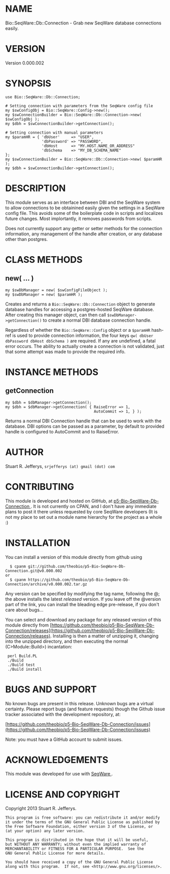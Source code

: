 # NAME

Bio::SeqWare::Db::Connection - Grab new SeqWare database connections easily.

# VERSION

Version 0.000.002

# SYNOPSIS

    use Bio::SeqWare::Db::Connection;

    # Setting connection with parameters from the SeqWare config file
    my $swConfigObj = Bio::SeqWare::Config->new();
    my $swConnectionBuilder = Bio::SeqWare::Db::Connection->new( $swConfigObj );
    my $dbh = $swConnectionBuilder->getConnection();

    # Setting connection with manual parameters
    my $paramHR = { 'dbUser'     => "USER",
                    'dbPassword' => "PASSWORD",
                    'dbHost      => "MY.HOST.NAME_OR_ADDRESS"
                    'dbSchema    => "MY_DB_SCHEMA_NAME"
    };
    my $swConnectionBuilder = Bio::SeqWare::Db::Connection->new( $paramHR );
    my $dbh = $swConnectionBuilder->getConnection();

# DESCRIPTION

This module serves as an interface between DBI and the SeqWare system to allow
connections to be obtainined easily given the settings in a SeqWare
config file. This avoids some of the boilerplate code in scripts and localizes
future changes. Most implortantly, it removes passwords from scripts.

Does not currently support any getter or setter
methods for the connection information, any management of the handle after
creation, or any database other than postgres.

# CLASS METHODS

## new( ... )

    my $swDbManager = new( $swConfigFileObject );
    my $swDbManager = new( $paramHR );

Creates and returns a `Bio::SeqWare::Db::Connection` object to generate database
handles for accessing a postgres-hosted SeqWare database. After creating this
manager object, can then call `$swDbManager->getConnection()` to create a normal
DBI database connection handle.

Regardless of whether the `Bio::SeqWare::Config` object or a `$paramHR`
hash-ref is used to provide connection information, the four keys
`qw( dbUser dbPassword dbHost dbSchema )` are required. If any are undefined,
a fatal error occurs. The ability to actually create a connection
is not validated, just that some attempt was made to provide the required info.

# INSTANCE METHODS

## getConnection

    my $dbh = $dbManager->getConnection();
    my $dbh = $dbManager->getConnection( { RaiseError => 1,
                                           AutoCommit => 1, } );

Returns a normal DBI Connection handle that can be used to work with the
database. DBI options can be passed as a parameter, by default to provided
handle is configured to AutoCommit and to RaiseError.

# AUTHOR

Stuart R. Jefferys, `srjefferys (at) gmail (dot) com`

# CONTRIBUTING

This module is developed and hosted on GitHub, at
[p5-Bio-SeqWare-Db-Connection ](http://search.cpan.org/perldoc?https:#/github.com/theobio/p5-Bio-SeqWare-Db-Connection). It
is not currently on CPAN, and I don't have any immediate plans to post it
there unless requested by core SeqWare developers (It is not my place to
set out a module name hierarchy for the project as a whole :)

# INSTALLATION

You can install a version of this module directly from github using

      $ cpanm git://github.com/theobio/p5-Bio-SeqWare-Db-Connection.git@v0.000.002
    or
      $ cpanm https://github.com/theobio/p5-Bio-SeqWare-Db-Connection/archive/v0.000.002.tar.gz

Any version can be specified by modifying the tag name, following the @;
the above installs the latest _released_ version. If you leave off the @version
part of the link, you can install the bleading edge pre-release, if you don't
care about bugs...

You can select and download any package for any released version of this module
directly from [https://github.com/theobio/p5-Bio-SeqWare-Db-Connection/releases](https://github.com/theobio/p5-Bio-SeqWare-Db-Connection/releases).
Installing is then a matter of unzipping it, changing into the unzipped
directory, and then executing the normal (C>Module::Build>) incantation:

     perl Build.PL
     ./Build
     ./Build test
     ./Build install

# BUGS AND SUPPORT

No known bugs are present in this release. Unknown bugs are a virtual
certainty. Please report bugs (and feature requests) though the
Github issue tracker associated with the development repository, at:

[https://github.com/theobio/p5-Bio-SeqWare-Db-Connection/issues](https://github.com/theobio/p5-Bio-SeqWare-Db-Connection/issues)

Note: you must have a GitHub account to submit issues.

# ACKNOWLEDGEMENTS

This module was developed for use with [SegWare ](http://search.cpan.org/perldoc?http:#/seqware.github.io).

# LICENSE AND COPYRIGHT

Copyright 2013 Stuart R. Jefferys.

    This program is free software: you can redistribute it and/or modify
    it under the terms of the GNU General Public License as published by
    the Free Software Foundation, either version 3 of the License, or
    (at your option) any later version.

    This program is distributed in the hope that it will be useful,
    but WITHOUT ANY WARRANTY; without even the implied warranty of
    MERCHANTABILITY or FITNESS FOR A PARTICULAR PURPOSE.  See the
    GNU General Public License for more details.

    You should have received a copy of the GNU General Public License
    along with this program.  If not, see <http://www.gnu.org/licenses/>.

